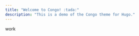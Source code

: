 ```yaml
---
title: "Welcome to Congo! :tada:"
description: "This is a demo of the Congo theme for Hugo."
---
```


work
